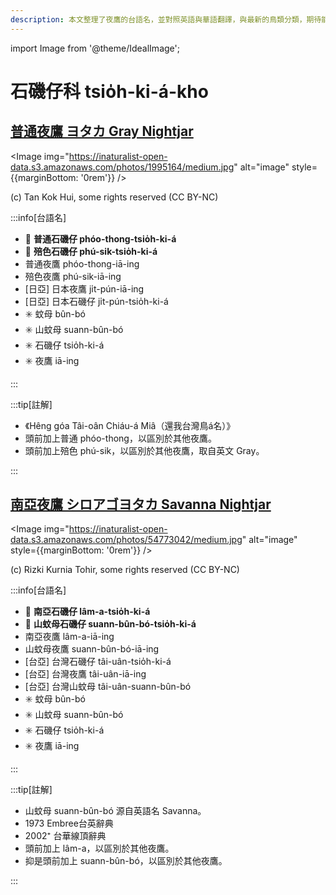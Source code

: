 ```yaml
---
description: 本文整理了夜鷹的台語名，並對照英語與華語翻譯，與最新的鳥類分類，期待能夠供未來的台語鳥類圖鑑當作參考
---
```


import Image from '@theme/IdealImage';

# 石磯仔科 tsio̍h-ki-á-kho

## [普通夜鷹 ヨタカ Gray Nightjar](https://ebird.org/species/grynig1)

<Image img="https://inaturalist-open-data.s3.amazonaws.com/photos/1995164/medium.jpg" alt="image" style={{marginBottom: '0rem'}} />

<div className="image-caption">
(c) Tan Kok Hui, some rights reserved (CC BY-NC)
</div>

:::info[台語名]

- 🎯 **普通石磯仔 phóo-thong-tsio̍h-ki-á**
- 🎯 **殕色石磯仔 phú-sik-tsio̍h-ki-á**
- 普通夜鷹 phóo-thong-iā-ing
- 殕色夜鷹 phú-sik-iā-ing
- [日亞] 日本夜鷹 ji̍t-pún-iā-ing
- [日亞] 日本石磯仔 ji̍t-pún-tsio̍h-ki-á
- ✳️ 蚊母 bûn-bó
- ✳️ 山蚊母 suann-bûn-bó
- ✳️ 石磯仔 tsio̍h-ki-á
- ✳️ 夜鷹 iā-ing

:::

:::tip[註解]

- 《Hêng góa Tâi-oân Chiáu-á Miâ（還我台灣鳥á名）》
- 頭前加上普通 phóo-thong，以區別於其他夜鷹。
- 頭前加上殕色 phú-sik，以區別於其他夜鷹，取自英文 Gray。

:::

## [南亞夜鷹 シロアゴヨタカ Savanna Nightjar](https://ebird.org/species/savnig1)

<Image img="https://inaturalist-open-data.s3.amazonaws.com/photos/54773042/medium.jpg" alt="image" style={{marginBottom: '0rem'}} />

<div className="image-caption">
(c) Rizki Kurnia Tohir, some rights reserved (CC BY-NC)
</div>

:::info[台語名]

- 🎯 **南亞石磯仔 lâm-a-tsio̍h-ki-á**
- 🎯 **山蚊母石磯仔 suann-bûn-bó-tsio̍h-ki-á**
- 南亞夜鷹 lâm-a-iā-ing
- 山蚊母夜鷹 suann-bûn-bó-iā-ing
- [台亞] 台灣石磯仔 tâi-uân-tsio̍h-ki-á
- [台亞] 台灣夜鷹 tâi-uân-iā-ing
- [台亞] 台灣山蚊母 tâi-uân-suann-bûn-bó
- ✳️ 蚊母 bûn-bó
- ✳️ 山蚊母 suann-bûn-bó
- ✳️ 石磯仔 tsio̍h-ki-á
- ✳️ 夜鷹 iā-ing

:::

:::tip[註解]

- 山蚊母 suann-bûn-bó 源自英語名 Savanna。
- 1973 Embree台英辭典
- 2002⁺ 台華線頂辭典
- 頭前加上 lâm-a，以區別於其他夜鷹。
- 抑是頭前加上 suann-bûn-bó，以區別於其他夜鷹。

:::
